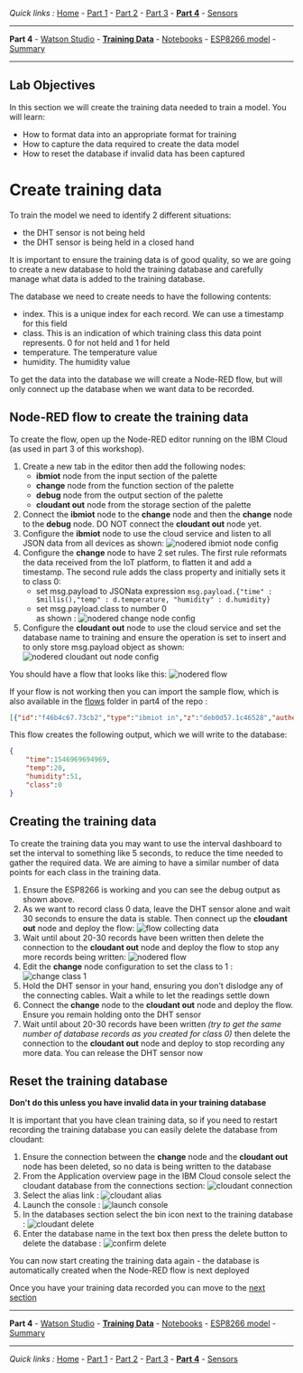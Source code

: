 *Quick links :*
[Home](/README.md) - [Part 1](../part1/README.md) - [Part 2](../part2/README.md) - [Part 3](../part3/README.md) - [**Part 4**](../part4/README.md) - [Sensors](/en/sensors/README.md)
***
**Part 4** - [Watson Studio](STUDIO.md) - [**Training Data**](TRAINING.md) - [Notebooks](JUPYTER.md) - [ESP8266 model](MODEL.md) - [Summary](SUMMARY.md)
***

## Lab Objectives

In this section we will create the training data needed to train a model.  You will learn:

- How to format data into an appropriate format for training
- How to capture the data required to create the data model
- How to reset the database if invalid data has been captured

# Create training data

To train the model we need to identify 2 different situations:

- the DHT sensor is not being held
- the DHT sensor is being held in a closed hand

It is important to ensure the training data is of good quality, so we are going to create a new database to hold the training database and carefully manage what data is added to the training database.

The database we need to create needs to have the following contents:

- index.  This is a unique index for each record.  We can use a timestamp for this field
- class.  This is an indication of which training class this data point represents.  0 for not held and 1 for held
- temperature.  The temperature value
- humidity.  The humidity value

To get the data into the database we will create a Node-RED flow, but will only connect up the database when we want data to be recorded.

## Node-RED flow to create the training data

To create the flow, open up the Node-RED editor running on the IBM Cloud (as used in part 3 of this workshop).

1. Create a new tab in the editor then add the following nodes:
   - **ibmiot** node from the input section of the palette
   - **change** node from the function section of the palette
   - **debug** node from the output section of the palette
   - **cloudant out** node from the storage section of the palette
2. Connect the **ibmiot** node to the **change** node and then the **change** node to the **debug** node.  DO NOT connect the **cloudant out** node yet.
3. Configure the **ibmiot** node to use the cloud service and listen to all JSON data from all devices as shown: ![nodered ibmiot node config](screenshots/nr-ibmiot-config.png)
4. Configure the **change** node to have 2 set rules.  The first rule reformats the data received from the IoT platform, to flatten it and add a timestamp.  The second rule adds the class property and initially sets it to class 0:
   - set msg.payload to JSONata expression ```msg.payload.{"time" : $millis(),"temp" : d.temperature, "humidity" : d.humidity}```
   - set msg.payload.class to number 0  
   as shown : ![nodered change node config](screenshots/nr-change-config.png)
5. Configure the **cloudant out** node to use the cloud service and set the database name to training and ensure the operation is set to insert and to only store msg.payload object as shown: ![nodered cloudant out node config](screenshots/nr-cloudant-config.png)

You should have a flow that looks like this: ![nodered flow](screenshots/nr-flow.png)

If your flow is not working then you can import the sample flow, which is also available in the [flows](flows) folder in part4 of the repo :

```JSON
[{"id":"f46b4c67.73cb2","type":"ibmiot in","z":"deb0d57.1c46528","authentication":"boundService","apiKey":"","inputType":"evt","logicalInterface":"","ruleId":"","deviceId":"","applicationId":"","deviceType":"+","eventType":"+","commandType":"","format":"json","name":"IBM IoT","service":"registered","allDevices":true,"allApplications":"","allDeviceTypes":true,"allLogicalInterfaces":"","allEvents":true,"allCommands":"","allFormats":"","qos":0,"x":130,"y":100,"wires":[["e09fb3f3.79f538"]]},{"id":"e09fb3f3.79f538","type":"change","z":"deb0d57.1c46528","name":"","rules":[{"t":"set","p":"payload","pt":"msg","to":"msg.payload.{\"time\" : $millis(), \"temp\" : d.temp, \"humidity\" : d.humidity} ","tot":"jsonata"},{"t":"set","p":"payload.class","pt":"msg","to":"0","tot":"num"}],"action":"","property":"","from":"","to":"","reg":false,"x":280,"y":100,"wires":[["84be0f97.8f672"]]},{"id":"84be0f97.8f672","type":"debug","z":"deb0d57.1c46528","name":"","active":true,"tosidebar":true,"console":false,"tostatus":false,"complete":"false","x":450,"y":140,"wires":[]},{"id":"5a8d3b21.87bb3c","type":"cloudant out","z":"deb0d57.1c46528","name":"","cloudant":"","database":"training","service":"bi-ESP8266WorkshopCourse-cloudantNoSQLDB","payonly":false,"operation":"insert","x":460,"y":100,"wires":[]}]
```

This flow creates the following output, which we will write to the database:

```JSON
{
    "time":1546969694969,
    "temp":20,
    "humidity":51,
    "class":0
}
```

## Creating the training data

To create the training data you may want to use the interval dashboard to set the interval to something like 5 seconds, to reduce the time needed to gather the required data.  We are aiming to have a similar number of data points for each class in the training data.

1. Ensure the ESP8266 is working and you can see the debug output as shown above.
2. As we want to record class 0 data, leave the DHT sensor alone and wait 30 seconds to ensure the data is stable.  Then connect up the **cloudant out** node and deploy the flow: ![flow collecting data](screenshots/nr-flow-collecting.png)
3. Wait until about 20-30 records have been written then delete the connection to the **cloudant out** node and deploy the flow to stop any more records being written: ![nodered flow](screenshots/nr-flow-not-collecting.png)
4. Edit the **change** node configuration to set the class to 1 : ![change class 1](screenshots/nr-change-class-1.png)
5. Hold the DHT sensor in your hand, ensuring you don't dislodge any of the connecting cables.  Wait a while to let the readings settle down
6. Connect the **change** node to the **cloudant out** node and deploy the flow.  Ensure you remain holding onto the DHT sensor
7. Wait until about 20-30 records have been written *(try to get the same number of database records as you created for class 0)* then delete the connection to the **cloudant out** node and deploy to stop recording any more data.  You can release the DHT sensor now

## Reset the training database

**Don't do this unless you have invalid data in your training database**

It is important that you have clean training data, so if you need to restart recording the training database you can easily delete the database from cloudant:

1. Ensure the connection between the **change** node and the **cloudant out** node has been deleted, so no data is being written to the database
2. From the Application overview page in the IBM Cloud console select the cloudant database from the connections section: ![cloudant connection](screenshots/connections-cloudant.png)
3. Select the alias link : ![cloudant alias](screenshots/cloudant-alias.png)
4. Launch the console : ![launch console](screenshots/cloudant-launch.png)
5. In the databases section select the bin icon next to the training database : ![cloudant delete](screenshots/cloudant-delete.png)
6. Enter the database name in the text box then press the delete button to delete the database : ![confirm delete](screenshots/cloudant-confirm-delete.png)

You can now start creating the training data again - the database is automatically created when the Node-RED flow is next deployed

Once you have your training data recorded you can move to the [next section](JUPYTER.md)
***
**Part 4** - [Watson Studio](STUDIO.md) - [**Training Data**](TRAINING.md) - [Notebooks](JUPYTER.md) - [ESP8266 model](MODEL.md) - [Summary](SUMMARY.md)
***
*Quick links :*
[Home](/README.md) - [Part 1](../part1/README.md) - [Part 2](../part2/README.md) - [Part 3](../part3/README.md) - [**Part 4**](../part4/README.md) - [Sensors](/en/sensors/README.md)
